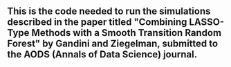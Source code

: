 ## This is the code needed to run the simulations described in the paper titled "Combining LASSO-Type Methods with a Smooth Transition Random Forest" by Gandini and Ziegelman, submitted to the AODS (Annals of Data Science) journal.